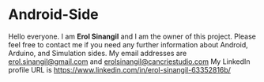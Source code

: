 # Android-Side
Hello everyone. I am **Erol Sinangil** and I am the owner of this project. 
Please feel free to contact me if you need any further information about Android, Arduino, and Simulation sides.
My email addresses are erol.sinangil@gmail.com and erolsinangil@cancriestudio.com
My LinkedIn profile URL is https://www.linkedin.com/in/erol-sinangil-63352816b/
